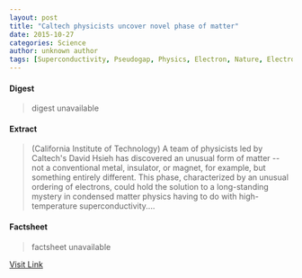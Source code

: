 ```yaml
---
layout: post
title: "Caltech physicists uncover novel phase of matter"
date: 2015-10-27
categories: Science
author: unknown author
tags: [Superconductivity, Pseudogap, Physics, Electron, Nature, Electromagnetism, Materials, Physical chemistry, Physical sciences, Applied and interdisciplinary physics, Chemistry, Condensed matter physics, Materials science, Condensed matter, Mechanics]
---
```



#### Digest
>digest unavailable

#### Extract
>(California Institute of Technology) A team of physicists led by Caltech's David Hsieh has discovered an unusual form of matter -- not a conventional metal, insulator, or magnet, for example, but something entirely different. This phase, characterized by an unusual ordering of electrons, could hold the solution to a long-standing mystery in condensed matter physics having to do with high-temperature superconductivity....

#### Factsheet
>factsheet unavailable

[Visit Link](http://www.eurekalert.org/pub_releases/2015-10/ciot-cpu102615.php)


